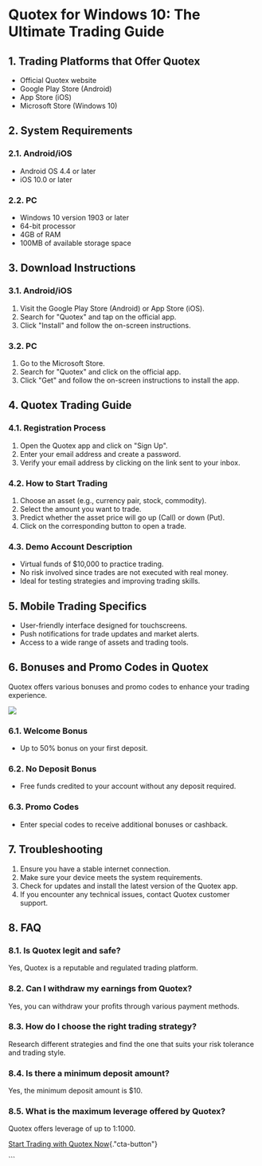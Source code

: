 # Quotex for Windows 10: The Ultimate Trading Guide

## 1. Trading Platforms that Offer Quotex

-   Official Quotex website
-   Google Play Store (Android)
-   App Store (iOS)
-   Microsoft Store (Windows 10)

## 2. System Requirements

### 2.1. Android/iOS

-   Android OS 4.4 or later
-   iOS 10.0 or later

### 2.2. PC

-   Windows 10 version 1903 or later
-   64-bit processor
-   4GB of RAM
-   100MB of available storage space

## 3. Download Instructions

### 3.1. Android/iOS

1.  Visit the Google Play Store (Android) or App Store (iOS).
2.  Search for "Quotex" and tap on the official app.
3.  Click "Install" and follow the on-screen instructions.

### 3.2. PC

1.  Go to the Microsoft Store.
2.  Search for "Quotex" and click on the official app.
3.  Click "Get" and follow the on-screen instructions to install
    the app.

## 4. Quotex Trading Guide

### 4.1. Registration Process

1.  Open the Quotex app and click on "Sign Up".
2.  Enter your email address and create a password.
3.  Verify your email address by clicking on the link sent to your
    inbox.

### 4.2. How to Start Trading

1.  Choose an asset (e.g., currency pair, stock, commodity).
2.  Select the amount you want to trade.
3.  Predict whether the asset price will go up (Call) or down (Put).
4.  Click on the corresponding button to open a trade.

### 4.3. Demo Account Description

-   Virtual funds of \$10,000 to practice trading.
-   No risk involved since trades are not executed with real money.
-   Ideal for testing strategies and improving trading skills.

## 5. Mobile Trading Specifics

-   User-friendly interface designed for touchscreens.
-   Push notifications for trade updates and market alerts.
-   Access to a wide range of assets and trading tools.

## 6. Bonuses and Promo Codes in Quotex

Quotex offers various bonuses and promo codes to enhance your trading
experience.

[![](https://static.quotex.io/files/10_en/300_250.jpg)](https://traff.sbs/brokerqxlid)

### 6.1. Welcome Bonus

-   Up to 50% bonus on your first deposit.

### 6.2. No Deposit Bonus

-   Free funds credited to your account without any deposit required.

### 6.3. Promo Codes

-   Enter special codes to receive additional bonuses or cashback.

## 7. Troubleshooting

1.  Ensure you have a stable internet connection.
2.  Make sure your device meets the system requirements.
3.  Check for updates and install the latest version of the Quotex app.
4.  If you encounter any technical issues, contact Quotex customer
    support.

## 8. FAQ

### 8.1. Is Quotex legit and safe?

Yes, Quotex is a reputable and regulated trading platform.

### 8.2. Can I withdraw my earnings from Quotex?

Yes, you can withdraw your profits through various payment methods.

### 8.3. How do I choose the right trading strategy?

Research different strategies and find the one that suits your risk
tolerance and trading style.

### 8.4. Is there a minimum deposit amount?

Yes, the minimum deposit amount is \$10.

### 8.5. What is the maximum leverage offered by Quotex?

Quotex offers leverage of up to 1:1000.

[Start Trading with Quotex
Now](\%22https://traff.sbs/quotexonelink\%22){."cta-button"}

\`\`\`

